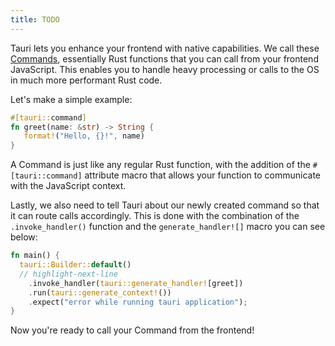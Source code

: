 ```yaml
---
title: TODO
---
```


Tauri lets you enhance your frontend with native capabilities. We call these [Commands][command], essentially Rust functions that you can call from your frontend JavaScript. This enables you to handle heavy processing or calls to the OS in much more performant Rust code.

Let's make a simple example:

```rust title=src-tauri/src/main.rs
#[tauri::command]
fn greet(name: &str) -> String {
   format!("Hello, {}!", name)
}
```

A Command is just like any regular Rust function, with the addition of the `#[tauri::command]` attribute macro that allows your function to communicate with the JavaScript context.

Lastly, we also need to tell Tauri about our newly created command so that it can route calls accordingly. This is done with the combination of the `.invoke_handler()` function and the `generate_handler![]` macro you can see below:

```rust title=src-tauri/src/main.rs
fn main() {
  tauri::Builder::default()
  // highlight-next-line
    .invoke_handler(tauri::generate_handler![greet])
    .run(tauri::generate_context!())
    .expect("error while running tauri application");
}
```

Now you're ready to call your Command from the frontend!

[command]: ../../../features/command.md
